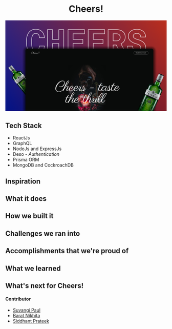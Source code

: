 <h1 align="center">Cheers!</h1>

![](./assets/preview.png)


##  Tech Stack

- ReactJs
- GraphQL
- NodeJs and ExpressJs
- Deso - *Authentication*
- Prisma ORM
- MongoDB and CockroachDB
## Inspiration 

## What it does 

## How we built it 

## Challenges we ran into

## Accomplishments that we're proud of

## What we learned


## What's next for Cheers! 



#### Contributor
- [Suvangi Paul](https://github.com/suvangipaul)
- [Barat Nikhita](https://github.com/nikhitaBarat/)
- [Siddhant Prateek](https://github.com/siddhantprateek)